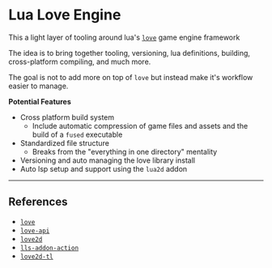 # Lua Love Engine

This a light layer of tooling around lua's [`love`](https://love2d.org/wiki/Main_Page) game engine framework

The idea is to bring together tooling, versioning, lua definitions, building, cross-platform compiling, and much more.

The goal is not to add more on top of `love` but instead make it's workflow easier to manage.

**Potential Features**

- Cross platform build system
    - Include automatic compression of game files and assets and the build of a `fused` executable
- Standardized file structure
    - Breaks from the "everything in one directory" mentality
- Versioning and auto managing the love library install
- Auto lsp setup and support using the `lua2d` addon

___

## References

- [`love`](https://love2d.org/wiki/Main_Page)
- [`love-api`](https://github.com/love2d-community/love-api)
- [`love2d`](https://github.com/LuaCATS/love2d)
- [`lls-addon-action`](https://github.com/LuaLS/LLS-Addons-Action)
- [`love2d-tl`](https://github.com/MikuAuahDark/love2d-tl)
